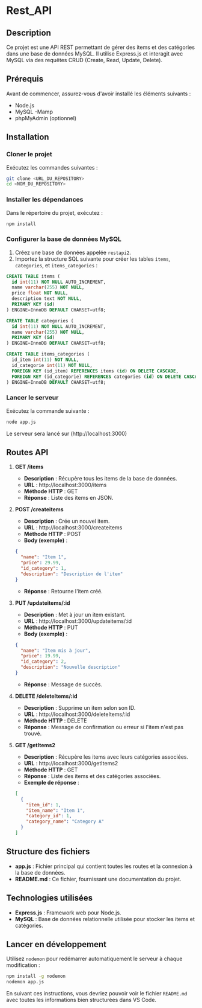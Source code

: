 # Rest_API

## Description
Ce projet est une API REST permettant de gérer des items et des catégories dans une base de données MySQL. Il utilise Express.js et interagit avec MySQL via des requêtes CRUD (Create, Read, Update, Delete).

## Prérequis
Avant de commencer, assurez-vous d'avoir installé les éléments suivants :
- Node.js 
- MySQL 
-Mamp
- phpMyAdmin (optionnel)

## Installation

### Cloner le projet
Exécutez les commandes suivantes :
```bash
git clone <URL_DU_REPOSITORY>
cd <NOM_DU_REPOSITORY>
```

### Installer les dépendances
Dans le répertoire du projet, exécutez :
```bash
npm install
```

### Configurer la base de données MySQL
1. Créez une base de données appelée `restapi2`.
2. Importez la structure SQL suivante pour créer les tables `items`, `categories`, et `items_categories` :
```sql
CREATE TABLE items (
  id int(11) NOT NULL AUTO_INCREMENT,
  name varchar(255) NOT NULL,
  price float NOT NULL,
  description text NOT NULL,
  PRIMARY KEY (id)
) ENGINE=InnoDB DEFAULT CHARSET=utf8;

CREATE TABLE categories (
  id int(11) NOT NULL AUTO_INCREMENT,
  name varchar(255) NOT NULL,
  PRIMARY KEY (id)
) ENGINE=InnoDB DEFAULT CHARSET=utf8;

CREATE TABLE items_categories (
  id_item int(11) NOT NULL,
  id_categorie int(11) NOT NULL,
  FOREIGN KEY (id_item) REFERENCES items (id) ON DELETE CASCADE,
  FOREIGN KEY (id_categorie) REFERENCES categories (id) ON DELETE CASCADE
) ENGINE=InnoDB DEFAULT CHARSET=utf8;
```

### Lancer le serveur
Exécutez la commande suivante :
```bash
node app.js
```
Le serveur sera lancé sur (http://localhost:3000)

## Routes API

1. **GET /items**
   - **Description** : Récupère tous les items de la base de données.
   - **URL** : http://localhost:3000/items
   - **Méthode HTTP** : GET
   - **Réponse** : Liste des items en JSON.

2. **POST /createitems**
   - **Description** : Crée un nouvel item.
   - **URL** : http://localhost:3000/createitems
   - **Méthode HTTP** : POST
   - **Body (exemple)** :
   ```json
   {
     "name": "Item 1",
     "price": 29.99,
     "id_category": 1,
     "description": "Description de l'item"
   }
   ```
   - **Réponse** : Retourne l'item créé.

3. **PUT /updateitems/:id**
   - **Description** : Met à jour un item existant.
   - **URL** : http://localhost:3000/updateitems/:id
   - **Méthode HTTP** : PUT
   - **Body (exemple)** :
   ```json
   {
     "name": "Item mis à jour",
     "price": 19.99,
     "id_category": 2,
     "description": "Nouvelle description"
   }
   ```
   - **Réponse** : Message de succès.

4. **DELETE /deleteItems/:id**
   - **Description** : Supprime un item selon son ID.
   - **URL** : http://localhost:3000/deleteItems/:id
   - **Méthode HTTP** : DELETE
   - **Réponse** : Message de confirmation ou erreur si l'item n'est pas trouvé.

5. **GET /getItems2**
   - **Description** : Récupère les items avec leurs catégories associées.
   - **URL** : http://localhost:3000/getItems2
   - **Méthode HTTP** : GET
   - **Réponse** : Liste des items et des catégories associées.
   - **Exemple de réponse** :
   ```json
   [
     {
       "item_id": 1,
       "item_name": "Item 1",
       "category_id": 1,
       "category_name": "Category A"
     }
   ]
   ```

## Structure des fichiers
- **app.js** : Fichier principal qui contient toutes les routes et la connexion à la base de données.
- **README.md** : Ce fichier, fournissant une documentation du projet.

## Technologies utilisées
- **Express.js** : Framework web pour Node.js.
- **MySQL** : Base de données relationnelle utilisée pour stocker les items et catégories.

## Lancer en développement
Utilisez `nodemon` pour redémarrer automatiquement le serveur à chaque modification :
```bash
npm install -g nodemon
nodemon app.js
```

En suivant ces instructions, vous devriez pouvoir voir le fichier `README.md` avec toutes les informations bien structurées dans VS Code.